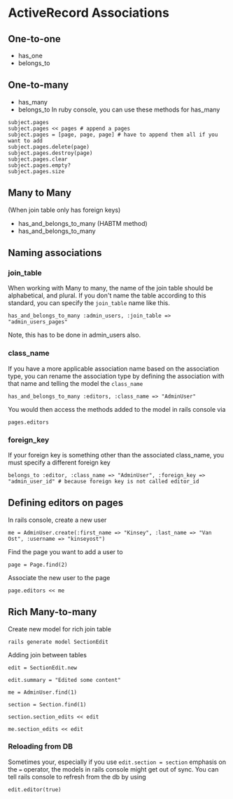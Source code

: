 # ActiveRecord Associations

## One-to-one
* has_one
* belongs_to

## One-to-many
* has_many
* belongs_to
In ruby console, you can use these methods for has_many
```
subject.pages
subject.pages << pages # append a pages
subject.pages = [page, page, page] # have to append them all if you want to add
subject.pages.delete(page)
subject.pages.destroy(page)
subject.pages.clear
subject.pages.empty?
subject.pages.size
```


## Many to Many
(When join table only has foreign keys)
* has_and_belongs_to_many (HABTM method)
* has_and_belongs_to_many


## Naming associations
### join_table
When working with Many to many, the name of the join table should be alphabetical, and plural.
If you don't name the table according to this standard, you can specify the `join_table` name like this.
```
has_and_belongs_to_many :admin_users, :join_table => "admin_users_pages"
```
Note, this has to be done in admin_users also.

### class_name
If you have a more applicable association name based on the association type, you can rename the association type by defining the association with that name and telling the model the `class_name`
```
has_and_belongs_to_many :editors, :class_name => "AdminUser"
```
You would then access the methods added to the model in rails console via
```
pages.editors
```

### foreign_key
If your foreign key is something other than the associated class_name, you must specify a different foreign key
```
belongs_to :editor, :class_name => "AdminUser", :foreign_key => "admin_user_id" # because foreign key is not called editor_id

```

## Defining editors on pages
In rails console, create a new user
```
me = AdminUser.create(:first_name => "Kinsey", :last_name => "Van Ost", :username => "kinseyost")
```

Find the page you want to add a user to
```
page = Page.find(2)
```

Associate the new user to the page
```
page.editors << me
```


## Rich Many-to-many
Create new model for rich join table
```
rails generate model SectionEdit
```

Adding join between tables
```
edit = SectionEdit.new
```
```
edit.summary = "Edited some content"
```

```
me = AdminUser.find(1)
```

```
section = Section.find(1)
```

```
section.section_edits << edit
```

```
me.section_edits << edit
```

### Reloading from DB
Sometimes your, especially if you use `edit.section = section` emphasis on the `=` operator, the models in rails console might get out of sync.
You can tell rails console to refresh from the db by using
```
edit.editor(true)
```
